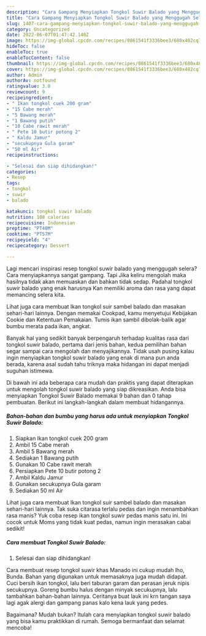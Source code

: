 ```yaml
---
description: "Cara Gampang Menyiapkan Tongkol Suwir Balado yang Menggugah Selera"
title: "Cara Gampang Menyiapkan Tongkol Suwir Balado yang Menggugah Selera"
slug: 1407-cara-gampang-menyiapkan-tongkol-suwir-balado-yang-menggugah-selera
category: Uncategorized
date: 2022-06-07T01:47:42.140Z
image: https://img-global.cpcdn.com/recipes/0861541f3336bee3/680x482cq70/tongkol-suwir-balado-foto-resep-utama.jpg
hideToc: false
enableToc: true
enableTocContent: false
thumbnail: https://img-global.cpcdn.com/recipes/0861541f3336bee3/680x482cq70/tongkol-suwir-balado-foto-resep-utama.jpg
cover: https://img-global.cpcdn.com/recipes/0861541f3336bee3/680x482cq70/tongkol-suwir-balado-foto-resep-utama.jpg
author: Admin
authorAv: notfound
ratingvalue: 3.8
reviewcount: 9
recipeingredient:
- " Ikan tongkol cuek 200 gram"
- "15 Cabe merah"
- "5 Bawang merah"
- "1 Bawang putih"
- "10 Cabe rawit merah"
- " Pete 10 butir potong 2"
- " Kaldu Jamur"
- "secukupnya Gula garam"
- "50 ml Air"
recipeinstructions:

- "Selesai dan siap dihidangkan!"
categories:
- Resep
tags:
- tongkol
- suwir
- balado

katakunci: tongkol suwir balado 
nutrition: 108 calories
recipecuisine: Indonesian
preptime: "PT40M"
cooktime: "PT57M"
recipeyield: "4"
recipecategory: Dessert

---
```



Lagi mencari inspirasi resep tongkol suwir balado yang menggugah selera? Cara menyiapkannya sangat gampang. Tapi Jika keliru mengolah maka hasilnya tidak akan memuaskan dan bahkan tidak sedap. Padahal tongkol suwir balado yang enak harusnya Kan memiliki aroma dan rasa yang dapat memancing selera kita.


Lihat juga cara membuat Ikan tongkol suir sambel balado dan masakan sehari-hari lainnya. Dengan memakai Cookpad, kamu menyetujui Kebijakan Cookie dan Ketentuan Pemakaian. Tumis ikan sambil dibolak-balik agar bumbu merata pada ikan, angkat.

Banyak hal yang sedikit banyak berpengaruh terhadap kualitas rasa dari tongkol suwir balado, pertama dari jenis bahan, kedua pemilihan bahan segar sampai cara mengolah dan menyajikannya. Tidak usah pusing kalau ingin menyiapkan tongkol suwir balado yang enak di mana pun anda berada, karena asal sudah tahu triknya maka hidangan ini dapat menjadi suguhan istimewa.


Di bawah ini ada beberapa cara mudah dan praktis yang dapat diterapkan untuk mengolah tongkol suwir balado yang siap dikreasikan. Anda bisa menyiapkan Tongkol Suwir Balado memakai 9 bahan dan 0 tahap pembuatan. Berikut ini langkah-langkah dalam membuat hidangannya.

<!--inarticleads1-->

##### Bahan-bahan dan bumbu yang harus ada untuk menyiapkan Tongkol Suwir Balado:

1. Siapkan  Ikan tongkol cuek 200 gram
1. Ambil 15 Cabe merah
1. Ambil 5 Bawang merah
1. Sediakan 1 Bawang putih
1. Gunakan 10 Cabe rawit merah
1. Persiapkan  Pete 10 butir potong 2
1. Ambil  Kaldu Jamur
1. Gunakan secukupnya Gula garam
1. Sediakan 50 ml Air


Lihat juga cara membuat Ikan tongkol suir sambel balado dan masakan sehari-hari lainnya. Tak suka citarasa terlalu pedas dan ingin menambahkan rasa manis? Yuk coba resep ikan tongkol suwir pedas manis satu ini. Ini cocok untuk Moms yang tidak kuat pedas, namun ingin merasakan cabai sedikit! 

<!--inarticleads2-->

##### Cara membuat Tongkol Suwir Balado:


1. Selesai dan siap dihidangkan!

Cara membuat resep tongkol suwir khas Manado ini cukup mudah lho, Bunda. Bahan yang digunakan untuk memasaknya juga mudah didapat. Cuci bersih ikan tongkol, lalu beri taburan garam dan perasan jeruk nipis secukupnya. Goreng bumbu halus dengan minyak secukupnya, lalu tambahkan bahan-bahan lainnya. Ceritanya buat lauk ini krn tangan saya lagi agak alergi dan gampang panas kalo kena lauk yang pedes. 

Bagaimana? Mudah bukan? Itulah cara menyiapkan tongkol suwir balado yang bisa kamu praktikkan di rumah. Semoga bermanfaat dan selamat mencoba!
